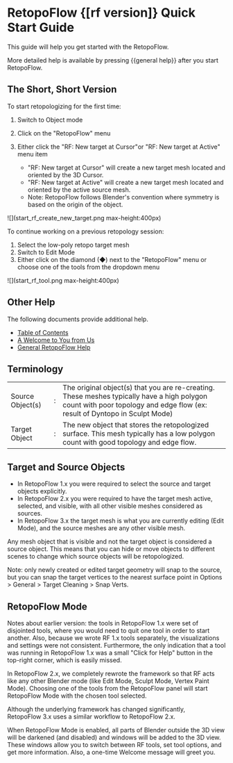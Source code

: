 # RetopoFlow {[rf version]} Quick Start Guide

This guide will help you get started with the RetopoFlow.

More detailed help is available by pressing {{general help}} after you start RetopoFlow.


## The Short, Short Version

To start retopologizing for the first time:

1. Switch to Object mode
2. Click on the "RetopoFlow" menu
3. Either click the "RF: New target at Cursor"or "RF: New target at Active" menu item

    - "RF: New target at Cursor" will create a new target mesh located and oriented by the 3D Cursor.
    - "RF: New target at Active" will create a new target mesh located and oriented by the active source mesh.
    - Note: RetopoFlow follows Blender's convention where symmetry is based on the origin of the object.

![](start_rf_create_new_target.png max-height:400px)



To continue working on a previous retopology session:

1. Select the low-poly retopo target mesh
2. Switch to Edit Mode
3. Either click on the diamond (◆) next to the "RetopoFlow" menu or choose one of the tools from the dropdown menu

![](start_rf_tool.png max-height:400px)


## Other Help

The following documents provide additional help.

- [Table of Contents](table_of_contents.md)
- [A Welcome to You from Us](welcome.md)
- [General RetopoFlow Help](general.md)


## Terminology

|  |  |  |
| --- | --- | --- |
| Source Object(s) | : | The original object(s) that you are re-creating.  These meshes typically have a high polygon count with poor topology and edge flow (ex: result of Dyntopo in Sculpt Mode) |
| Target Object    | : | The new object that stores the retopologized surface.  This mesh typically has a low polygon count with good topology and edge flow. |


## Target and Source Objects

- In RetopoFlow&nbsp;1.x you were required to select the source and target objects explicitly.
- In RetopoFlow&nbsp;2.x you were required to have the target mesh active, selected, and visible, with all other visible meshes considered as sources.
- In RetopoFlow&nbsp;3.x the target mesh is what you are currently editing (Edit Mode), and the source meshes are any other visible mesh.

Any mesh object that is visible and not the target object is considered a source object.
This means that you can hide or move objects to different scenes to change which source objects will be retopologized.

Note: only newly created or edited target geometry will snap to the source, but you can snap the target vertices to the nearest surface point in Options > General > Target Cleaning > Snap Verts.


## RetopoFlow Mode

Notes about earlier version: the tools in RetopoFlow&nbsp;1.x were set of disjointed tools, where you would need to quit one tool in order to start another.
Also, because we wrote RF&nbsp;1.x tools separately, the visualizations and settings were not consistent.
Furthermore, the only indication that a tool was running in RetopoFlow&nbsp;1.x was a small "Click for Help" button in the top-right corner, which is easily missed.

In RetopoFlow&nbsp;2.x, we completely rewrote the framework so that RF acts like any other Blender mode (like Edit Mode, Sculpt Mode, Vertex Paint Mode).
Choosing one of the tools from the RetopoFlow panel will start RetopoFlow Mode with the chosen tool selected.

Although the underlying framework has changed significantly, RetopoFlow&nbsp;3.x uses a similar workflow to RetopoFlow&nbsp;2.x.

When RetopoFlow Mode is enabled, all parts of Blender outside the 3D view will be darkened (and disabled) and windows will be added to the 3D view.
These windows allow you to switch between RF tools, set tool options, and get more information.
Also, a one-time Welcome message will greet you.

